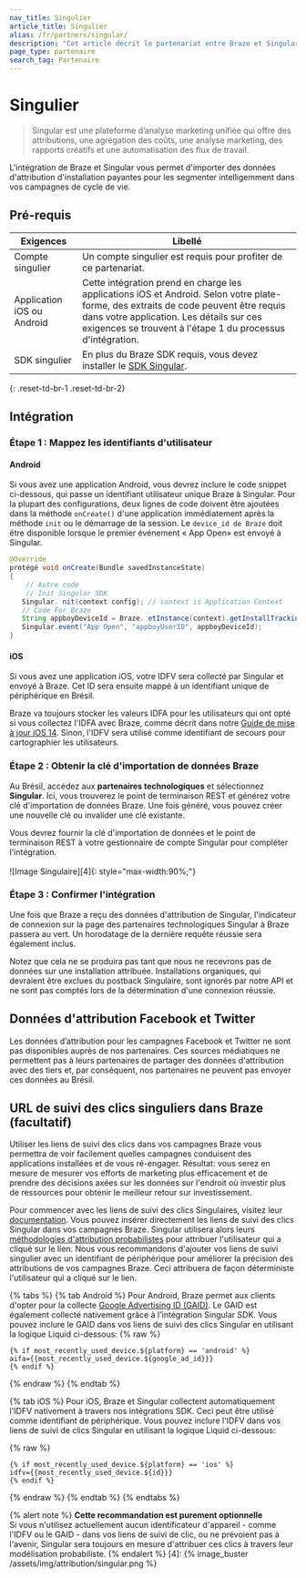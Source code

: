```yaml
---
nav_title: Singulier
article_title: Singulier
alias: /fr/partners/singular/
description: "Cet article décrit le partenariat entre Braze et Singular, une plate-forme d'analyse marketing unifiée qui vous permet d'importer des données d'attribution d'installation payante."
page_type: partenaire
search_tag: Partenaire
---
```


# Singulier

> Singular est une plateforme d’analyse marketing unifiée qui offre des attributions, une agrégation des coûts, une analyse marketing, des rapports créatifs et une automatisation des flux de travail.

L'intégration de Braze et Singular vous permet d'importer des données d'attribution d'installation payantes pour les segmenter intelligemment dans vos campagnes de cycle de vie.

## Pré-requis

| Exigences                  | Libellé                                                                                                                                                                                                                                        |
| -------------------------- | ---------------------------------------------------------------------------------------------------------------------------------------------------------------------------------------------------------------------------------------------- |
| Compte singulier           | Un compte singulier est requis pour profiter de ce partenariat.                                                                                                                                                                                |
| Application iOS ou Android | Cette intégration prend en charge les applications iOS et Android. Selon votre plate-forme, des extraits de code peuvent être requis dans votre application. Les détails sur ces exigences se trouvent à l'étape 1 du processus d'intégration. |
| SDK singulier              | En plus du Braze SDK requis, vous devez installer le [SDK Singular](https://support.singular.net/hc/en-us/articles/360037640172-Getting-Started-with-the-Singular-SDK-S2S).                                                                    |
{: .reset-td-br-1 .reset-td-br-2}

## Intégration

### Étape 1 : Mappez les identifiants d'utilisateur

#### Android

Si vous avez une application Android, vous devrez inclure le code snippet ci-dessous, qui passe un identifiant utilisateur unique Braze à Singular. Pour la plupart des configurations, deux lignes de code doivent être ajoutées dans la méthode `onCreate()` d'une application immédiatement après la méthode `init` ou le démarrage de la session. Le `device_id de Braze` doit être disponible lorsque le premier événement « App Open» est envoyé à Singular.

```java
@Override
protégé void onCreate(Bundle savedInstanceState)
{
    // Autre code
    // Init Singular SDK
   Singular. nit(context config); // context is Application Context
   // Code For Braze
   String appboyDeviceId = Braze. etInstance(context).getInstallTrackingId();
   Singular.event("App Open", "appboyUserID", appboyDeviceId);
}
```
#### iOS

Si vous avez une application iOS, votre IDFV sera collecté par Singular et envoyé à Braze. Cet ID sera ensuite mappé à un identifiant unique de périphérique en Brésil.

Braze va toujours stocker les valeurs IDFA pour les utilisateurs qui ont opté si vous collectez l'IDFA avec Braze, comme décrit dans notre [Guide de mise à jour iOS 14]({{site.baseurl}}/developer_guide/platform_integration_guides/ios/ios_14/#idfa). Sinon, l'IDFV sera utilisé comme identifiant de secours pour cartographier les utilisateurs.

### Étape 2 : Obtenir la clé d'importation de données Braze

Au Brésil, accédez aux **partenaires technologiques** et sélectionnez **Singular**. Ici, vous trouverez le point de terminaison REST et générez votre clé d'importation de données Braze. Une fois généré, vous pouvez créer une nouvelle clé ou invalider une clé existante.

Vous devrez fournir la clé d'importation de données et le point de terminaison REST à votre gestionnaire de compte Singular pour compléter l'intégration.<br><br>!\[Image Singulaire\]\[4\]{: style="max-width:90%;"}

### Étape 3 : Confirmer l'intégration

Une fois que Braze a reçu des données d'attribution de Singular, l'indicateur de connexion sur la page des partenaires technologiques Singular à Braze passera au vert. Un horodatage de la dernière requête réussie sera également inclus.

Notez que cela ne se produira pas tant que nous ne recevrons pas de données sur une installation attribuée. Installations organiques, qui devraient être exclues du postback Singulaire, sont ignorés par notre API et ne sont pas comptés lors de la détermination d'une connexion réussie.

## Données d'attribution Facebook et Twitter

Les données d’attribution pour les campagnes Facebook et Twitter ne sont pas disponibles auprès de nos partenaires. Ces sources médiatiques ne permettent pas à leurs partenaires de partager des données d'attribution avec des tiers et, par conséquent, nos partenaires ne peuvent pas envoyer ces données au Brésil.

## URL de suivi des clics singuliers dans Braze (facultatif)

Utiliser les liens de suivi des clics dans vos campagnes Braze vous permettra de voir facilement quelles campagnes conduisent des applications installées et de vous ré-engager. Résultat: vous serez en mesure de mesurer vos efforts de marketing plus efficacement et de prendre des décisions axées sur les données sur l'endroit où investir plus de ressources pour obtenir le meilleur retour sur investissement.

Pour commencer avec les liens de suivi des clics Singulaires, visitez leur [documentation](https://support.singular.net/hc/en-us/articles/360030934212-Singular-Links-FAQ?navigation_side_bar=true). Vous pouvez insérer directement les liens de suivi des clics Singular dans vos campagnes Braze. Singular utilisera alors leurs [méthodologies d'attribution probabilistes](https://support.singular.net/hc/en-us/articles/115000526963-Understanding-Singular-Mobile-App-Attribution?navigation_side_bar=true) pour attribuer l'utilisateur qui a cliqué sur le lien. Nous vous recommandons d'ajouter vos liens de suivi singulier avec un identifiant de périphérique pour améliorer la précision des attributions de vos campagnes Braze. Ceci attribuera de façon déterministe l'utilisateur qui a cliqué sur le lien.

{% tabs %}
{% tab Android %}
Pour Android, Braze permet aux clients d'opter pour la collecte [Google Advertising ID (GAID)]({{site.baseurl}}/developer_guide/platform_integration_guides/android/initial_sdk_setup/optional_gaid_collection/#optional-google-advertising-id). Le GAID est également collecté nativement grâce à l'intégration Singular SDK. Vous pouvez inclure le GAID dans vos liens de suivi des clics Singular en utilisant la logique Liquid ci-dessous:
{% raw %}
```
{% if most_recently_used_device.${platform} == 'android' %}
aifa={{most_recently_used_device.${google_ad_id}}}
{% endif %}
```
{% endraw %}
{% endtab %}

{% tab iOS %}
Pour iOS, Braze et Singular collectent automatiquement l'IDFV nativement à travers nos intégrations SDK. Ceci peut être utilisé comme identifiant de périphérique. Vous pouvez inclure l'IDFV dans vos liens de suivi de clics Singular en utilisant la logique Liquid ci-dessous:

{% raw %}
```
{% if most_recently_used_device.${platform} == 'ios' %}
idfv={{most_recently_used_device.${id}}}
{% endif %}
```
{% endraw %}
{% endtab %}
{% endtabs %}

{% alert note %}
__Cette recommandation est purement optionnelle__<br> Si vous n'utilisez actuellement aucun identificateur d'appareil - comme l'IDFV ou le GAID - dans vos liens de suivi de clic, ou ne prévoient pas à l'avenir, Singular sera toujours en mesure d'attribuer ces clics à travers leur modélisation probabiliste.
{% endalert %}
[4]: {% image_buster /assets/img/attribution/singular.png %}
